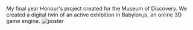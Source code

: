 ﻿My final year Honour's project created for the Museum of Discovery.
 We created a digital twin of an active exhibition in Babylon.js, an online 3D game engine.
![poster](https://github.com/caseyboller/DigitalTwinMOD/assets/36660680/00dde0c7-86eb-4222-84d3-4018caff260e)
